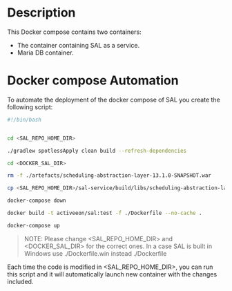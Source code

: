 # Description

This Docker compose contains two containers:
- The container containing SAL as a service.
- Maria DB container.

# Docker compose Automation

To automate the deployment of the docker compose of SAL you create the following script:

```bash
#!/bin/bash


cd <SAL_REPO_HOME_DIR>

./gradlew spotlessApply clean build --refresh-dependencies

cd <DOCKER_SAL_DIR>

rm -f ./artefacts/scheduling-abstraction-layer-13.1.0-SNAPSHOT.war

cp <SAL_REPO_HOME_DIR>/sal-service/build/libs/scheduling-abstraction-layer-13.1.0-SNAPSHOT.war ./artefacts

docker-compose down

docker build -t activeeon/sal:test -f ./Dockerfile --no-cache .

docker-compose up


```
> NOTE: Please change <SAL_REPO_HOME_DIR> and <DOCKER_SAL_DIR> for the correct ones. In a case SAL is built in Windows use ./Dockerfile.win instead ./Dockerfile 


Each time the code is modified in <SAL_REPO_HOME_DIR>, you can  run this script and it will automatically launch new container with the changes included.
